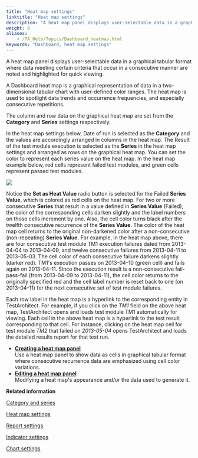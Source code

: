 ```yaml
--- 
title: "Heat map settings"
linktitle: "Heat map settings"
description: "A heat map panel displays user-selectable data in a graphical tabular format where data meeting certain criteria that occur in a consecutive manner are noted and highlighted for quick viewing."
weight: 8
aliases: 
    - /TA_Help/Topics/Dashboard_heatmap.html
keywords: "Dashboard, heat map settings"
---
```


A heat map panel displays user-selectable data in a graphical tabular format where data meeting certain criteria that occur in a consecutive manner are noted and highlighted for quick viewing.

A Dashboard heat map is a graphical representation of data in a two-dimensional tabular chart with user-defined color ranges. The heat map is used to spotlight data trends and occurrence frequencies, and especially consecutive repetitions.

The column and row data on the graphical heat map are set from the **Category** and **Series** settings respectively.

In the heat map settings below, Date of run is selected as the **Category** and the values are accordingly arranged in columns in the heat map. The Result of the test module execution is selected as the **Series** in the heat map settings and arranged as rows on the graphical heat map. You can set the color to represent each series value on the heat map. In the heat map example below, red cells represent failed test modules, and green cells represent passed test modules.

![](/images/TA_Help/Images/Dashboard_heat_map_tm_exec_history.png)

Notice the **Set as Heat Value** radio button is selected for the Failed **Series Value**, which is colored as red cells on the heat map. For two or more consecutive **Series** that result in a value defined in **Series Value** \(Failed\), the color of the corresponding cells darken slightly and the label numbers on those cells increment by one. Also, the cell color turns black after the twelfth consecutive recurrence of the **Series Value**. The color of the heat map cell returns to the original non-darkened color after a non-consecutive \(non-repeating\) **Series Value.** For example, in the heat map above, there are four consecutive test module TM1 execution failures dated from 2013-04-04 to 2013-04-09, and twelve consecutive failures from 2013-04-11 to 2013-05-03. The cell color of each consecutive failure darkens slightly \(darker red\). TM1's execution passes on 2013-04-10 \(green cell\) and fails again on 2013-04-11. Since the execution result is a non-consecutive fail-pass-fail \(from 2013-04-09 to 2013-04-11\), the cell color returns to the originally specified red and the cell label number is reset back to one \(on 2013-04-11\) for the next consecutive set of test module failures.

Each row label in the heat map is a hyperlink to the corresponding entity in TestArchitect. For example, if you click on the *TM1* field on the above heat map, TestArchitect opens and loads test module TM1 automatically for viewing. Each cell in the above heat map is a hyperlink to the test result corresponding to that cell. For instance, clicking on the heat map cell for test module *TM2* that failed on *2013-05-04* opens TestArchitect and loads the detailed results report for that test run.

-   **[Creating a heat map panel](/TA_Help/Topics/Dashboard_create_heat_map_panel.html)**  
Use a heat map panel to show data as cells in graphical tabular format where consecutive recurrence data are emphasized using cell color variations.
-   **[Editing a heat map panel](/TA_Help/Topics/Dashboard_edit_heat_map_panel.html)**  
Modifying a heat map's appearance and/or the data used to generate it.



**Related information**  


[Category and series](/TA_Help/Topics/Dashboard_category_series.html)

[Heat map settings](/TA_Help/Topics/Dashboard_heatmap.html)

[Report settings](/TA_Help/Topics/Dashboard_report.html)

[Indicator settings](/TA_Help/Topics/Dashboard_indicator.html)

[Chart settings](/TA_Help/Topics/Dashboard_chart.html)

